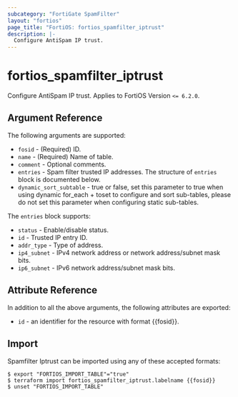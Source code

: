 ```yaml
---
subcategory: "FortiGate SpamFilter"
layout: "fortios"
page_title: "FortiOS: fortios_spamfilter_iptrust"
description: |-
  Configure AntiSpam IP trust.
---
```


# fortios_spamfilter_iptrust
Configure AntiSpam IP trust. Applies to FortiOS Version `<= 6.2.0`.

## Argument Reference

The following arguments are supported:

* `fosid` - (Required) ID.
* `name` - (Required) Name of table.
* `comment` - Optional comments.
* `entries` - Spam filter trusted IP addresses. The structure of `entries` block is documented below.
* `dynamic_sort_subtable` - true or false, set this parameter to true when using dynamic for_each + toset to configure and sort sub-tables, please do not set this parameter when configuring static sub-tables.

The `entries` block supports:

* `status` - Enable/disable status.
* `id` - Trusted IP entry ID.
* `addr_type` - Type of address.
* `ip4_subnet` - IPv4 network address or network address/subnet mask bits.
* `ip6_subnet` - IPv6 network address/subnet mask bits.


## Attribute Reference

In addition to all the above arguments, the following attributes are exported:
* `id` - an identifier for the resource with format {{fosid}}.

## Import

Spamfilter Iptrust can be imported using any of these accepted formats:
```
$ export "FORTIOS_IMPORT_TABLE"="true"
$ terraform import fortios_spamfilter_iptrust.labelname {{fosid}}
$ unset "FORTIOS_IMPORT_TABLE"
```
